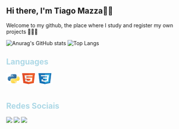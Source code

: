 ## Hi there, I'm Tiago Mazza👋🏾
Welcome to my github, the place where I study and register my own projects 👨🏽‍🔬


![Anurag's GitHub stats](https://github-readme-stats.vercel.app/api?username=tiagomazza&rank_icon=github&hide_border=true)
![Top Langs](https://github-readme-stats.vercel.app/api/top-langs/?username=tiagomazza&hide_border=true)
 <h2 align="left" style="color: lightblue;">Languages</h2>
<div> 
  <img align="center" alt="Tiago-Python" height="30" width="40" src="https://raw.githubusercontent.com/devicons/devicon/master/icons/python/python-original.svg"><img align="center" alt="Tiago-HTML" height="30" width="40"   src="https://raw.githubusercontent.com/devicons/devicon/master/icons/html5/html5-original.svg">
  <img align="center" alt="Tiago-CSS" height="30" width="40" src="https://raw.githubusercontent.com/devicons/devicon/master/icons/css3/css3-original.svg">
</div> 
</BR> 
<div>
  <h2 align="left" style="color: lightblue;">Redes Sociais</h2> 
  <a href="https://instagram.com/tiagopsmazza" target="_blank"><img src="https://img.shields.io/badge/-Instagram-%23E4405F?style=for-the-badge&logo=instagram&logoColor=white" target="_blank"></a>
  <a href = "mailto:tiagomazza@gmail.com"><img src="https://img.shields.io/badge/-Gmail-%23333?style=for-the-badge&logo=gmail&logoColor=white" target="_blank"></a>
  <a href="https://www.linkedin.com/in/tiago-mazza" target="_blank"><img src="https://img.shields.io/badge/-LinkedIn-%230077B5?style=for-the-badge&logo=linkedin&logoColor=white" target="_blank"></a> 
</div>
